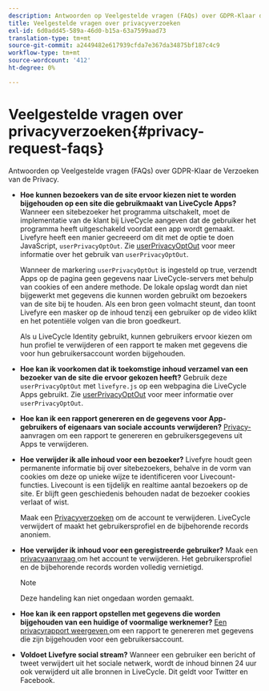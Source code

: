 ```yaml
---
description: Antwoorden op Veelgestelde vragen (FAQs) over GDPR-Klaar de Verzoeken van de Privacy.
title: Veelgestelde vragen over privacyverzoeken
exl-id: 6d0add45-589a-46d0-b15a-63a7599aad73
translation-type: tm+mt
source-git-commit: a2449482e617939cfda7e367da34875bf187c4c9
workflow-type: tm+mt
source-wordcount: '412'
ht-degree: 0%

---
```


# Veelgestelde vragen over privacyverzoeken{#privacy-request-faqs}

Antwoorden op Veelgestelde vragen (FAQs) over GDPR-Klaar de Verzoeken van de Privacy.

* **Hoe kunnen bezoekers van de site ervoor kiezen niet te worden bijgehouden op een site die gebruikmaakt van LiveCycle Apps?** Wanneer een sitebezoeker het programma uitschakelt, moet de implementatie van de klant bij LiveCycle aangeven dat de gebruiker het programma heeft uitgeschakeld voordat een app wordt gemaakt. Livefyre heeft een manier gecreeerd om dit met de optie te doen JavaScript, `userPrivacyOptOut`. Zie [userPrivacyOptOut](/help/using/c-settings-other/c-gdpr-compliance/c-userprivacyoptout.md) voor meer informatie over het gebruik van `userPrivacyOptOut`.

   Wanneer de markering `userPrivacyOptOut` is ingesteld op true, verzendt Apps op de pagina geen gegevens naar LiveCycle-servers met behulp van cookies of een andere methode. De lokale opslag wordt dan niet bijgewerkt met gegevens die kunnen worden gebruikt om bezoekers van de site bij te houden. Als een bron geen volmacht steunt, dan toont Livefyre een masker op de inhoud tenzij een gebruiker op de video klikt en het potentiële volgen van die bron goedkeurt.

   Als u LiveCycle Identity gebruikt, kunnen gebruikers ervoor kiezen om hun profiel te verwijderen of een rapport te maken met gegevens die voor hun gebruikersaccount worden bijgehouden.

* **Hoe kan ik voorkomen dat ik toekomstige inhoud verzamel van een bezoeker van de site die ervoor gekozen heeft?** Gebruik deze  `userPrivacyOptOut` met  `livefyre.js` op een webpagina die LiveCycle Apps gebruikt. Zie [userPrivacyOptOut](/help/using/c-settings-other/c-gdpr-compliance/c-userprivacyoptout.md) voor meer informatie over `userPrivacyOptOut`.

* **Hoe kan ik een rapport genereren en de gegevens voor App-gebruikers of eigenaars van sociale accounts verwijderen?** [Privacy-](../../c-settings-other/c-gdpr-compliance/c-privacy-requests.md#c_privacy_requests) aanvragen om een rapport te genereren en gebruikersgegevens uit Apps te verwijderen.

* **Hoe verwijder ik alle inhoud voor een bezoeker?** Livefyre houdt geen permanente informatie bij over sitebezoekers, behalve in de vorm van cookies om deze op unieke wijze te identificeren voor Livecount-functies. Livecount is een tijdelijk en realtime aantal bezoekers op de site. Er blijft geen geschiedenis behouden nadat de bezoeker cookies verlaat of wist.

   Maak een [Privacyverzoeken](../../c-settings-other/c-gdpr-compliance/c-privacy-requests.md#c_privacy_requests) om de account te verwijderen. LiveCycle verwijdert of maakt het gebruikersprofiel en de bijbehorende records anoniem.

* **Hoe verwijder ik inhoud voor een geregistreerde gebruiker?** Maak een  [privacyaanvraag ](../../c-settings-other/c-gdpr-compliance/c-privacy-requests.md#c_privacy_requests) om het account te verwijderen. Het gebruikersprofiel en de bijbehorende records worden volledig vernietigd.

   >[!NOTE]
   >
   >Deze handeling kan niet ongedaan worden gemaakt.

* **Hoe kan ik een rapport opstellen met gegevens die worden bijgehouden van een huidige of voormalige werknemer?** [Een privacyrapport weergeven ](../../c-settings-other/c-gdpr-compliance/c-view-a-privacy-report.md#c_view_a_privacy_report) om een rapport te genereren met gegevens die zijn bijgehouden voor een gebruikersaccount.

* **Voldoet Livefyre social stream?** Wanneer een gebruiker een bericht of tweet verwijdert uit het sociale netwerk, wordt de inhoud binnen 24 uur ook verwijderd uit alle bronnen in LiveCycle. Dit geldt voor Twitter en Facebook.
